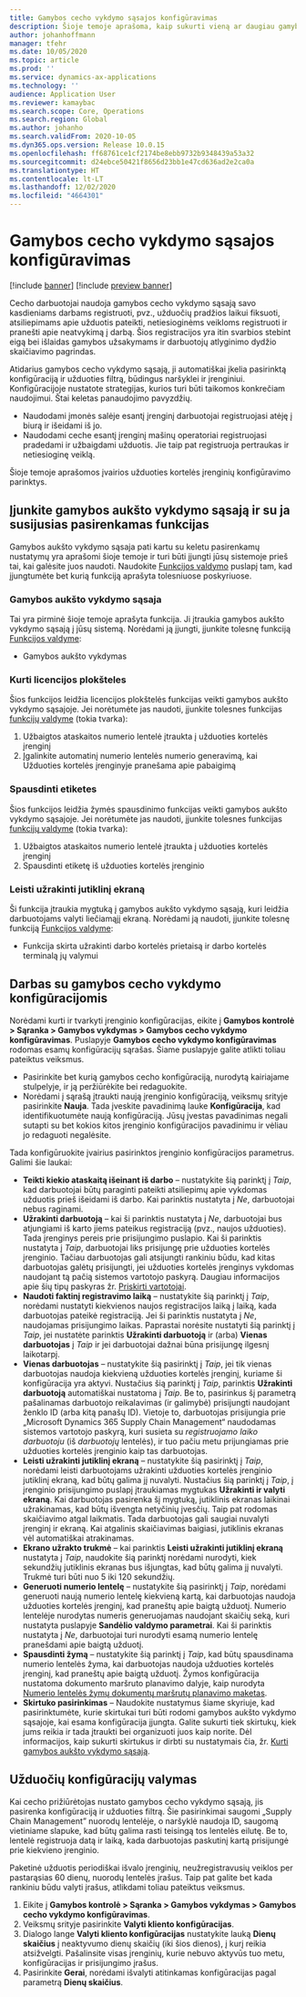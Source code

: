 ```yaml
---
title: Gamybos cecho vykdymo sąsajos konfigūravimas
description: Šioje temoje aprašoma, kaip sukurti vieną ar daugiau gamybos cecho vykdymo sąsajos konfigūracijų. Atidarius gamybos cecho vykdymo sąsają, ji automatiškai įkelia pasirinktą konfigūraciją ir užduoties filtrą, būdingus naršyklei ir įrenginiui. Konfigūracijoje nustatote strategijas, kurios turi būti taikomos konkrečiam naudojimui.
author: johanhoffmann
manager: tfehr
ms.date: 10/05/2020
ms.topic: article
ms.prod: ''
ms.service: dynamics-ax-applications
ms.technology: ''
audience: Application User
ms.reviewer: kamaybac
ms.search.scope: Core, Operations
ms.search.region: Global
ms.author: johanho
ms.search.validFrom: 2020-10-05
ms.dyn365.ops.version: Release 10.0.15
ms.openlocfilehash: ff68761ce1cf2174be8ebb9732b9348439a53a32
ms.sourcegitcommit: d24ebce50421f8656d23bb1e47cd636ad2e2ca0a
ms.translationtype: HT
ms.contentlocale: lt-LT
ms.lasthandoff: 12/02/2020
ms.locfileid: "4664301"
---
```

# <a name="configure-the-production-floor-execution-interface"></a>Gamybos cecho vykdymo sąsajos konfigūravimas

[!include [banner](../includes/banner.md)]
[!include [preview banner](../includes/preview-banner.md)]

Cecho darbuotojai naudoja gamybos cecho vykdymo sąsają savo kasdieniams darbams registruoti, pvz., užduočių pradžios laikui fiksuoti, atsiliepimams apie užduotis pateikti, netiesioginėms veikloms registruoti ir pranešti apie neatvykimą į darbą. Šios registracijos yra itin svarbios stebint eigą bei išlaidas gamybos užsakymams ir darbuotojų atlyginimo dydžio skaičiavimo pagrindas.

Atidarius gamybos cecho vykdymo sąsają, ji automatiškai įkelia pasirinktą konfigūraciją ir užduoties filtrą, būdingus naršyklei ir įrenginiui. Konfigūracijoje nustatote strategijas, kurios turi būti taikomos konkrečiam naudojimui. Štai keletas panaudojimo pavyzdžių.

- Naudodami įmonės salėje esantį įrenginį darbuotojai registruojasi atėję į biurą ir išeidami iš jo.
- Naudodami ceche esantį įrenginį mašinų operatoriai registruojasi pradedami ir užbaigdami užduotis. Jie taip pat registruoja pertraukas ir netiesioginę veiklą.

Šioje temoje aprašomos įvairios užduoties kortelės įrenginių konfigūravimo parinktys.

## <a name="turn-on-the-production-floor-execution-interface-and-its-related-optional-features"></a>Įjunkite gamybos aukšto vykdymo sąsają ir su ja susijusias pasirenkamas funkcijas

Gamybos aukšto vykdymo sąsaja pati kartu su keletu pasirenkamų nustatymų yra aprašomi šioje temoje ir turi būti įjungti jūsų sistemoje prieš tai, kai galėsite juos naudoti. Naudokite [Funkcijos valdymo](../../fin-ops-core/fin-ops/get-started/feature-management/feature-management-overview.md) puslapį tam, kad įjungtumėte bet kurią funkciją aprašyta tolesniuose poskyriuose.

### <a name="the-production-floor-execution-interface"></a>Gamybos aukšto vykdymo sąsaja

Tai yra pirminė šioje temoje aprašyta funkcija. Ji įtraukia gamybos aukšto vykdymo sąsają į jūsų sistemą. Norėdami ją įjungti, įjunkite tolesnę funkciją [Funkcijos valdyme](../../fin-ops-core/fin-ops/get-started/feature-management/feature-management-overview.md):  
- Gamybos aukšto vykdymas

### <a name="generate-license-plates"></a>Kurti licencijos plokšteles

Šios funkcijos leidžia licencijos plokštelės funkcijas veikti gamybos aukšto vykdymo sąsajoje. Jei norėtumėte jas naudoti, įjunkite tolesnes funkcijas [funkcijų valdyme](../../fin-ops-core/fin-ops/get-started/feature-management/feature-management-overview.md) (tokia tvarka):

1. Užbaigtos ataskaitos numerio lentelė įtraukta į užduoties kortelės įrenginį
1. Įgalinkite automatinį numerio lentelės numerio generavimą, kai Užduoties kortelės įrenginyje pranešama apie pabaigimą

### <a name="print-labels"></a>Spausdinti etiketes

Šios funkcijos leidžia žymės spausdinimo funkcijas veikti gamybos aukšto vykdymo sąsajoje. Jei norėtumėte jas naudoti, įjunkite tolesnes funkcijas [funkcijų valdyme](../../fin-ops-core/fin-ops/get-started/feature-management/feature-management-overview.md) (tokia tvarka):

1. Užbaigtos ataskaitos numerio lentelė įtraukta į užduoties kortelės įrenginį
1. Spausdinti etiketę iš užduoties kortelės įrenginio

### <a name="allow-locking-the-touch-screen"></a>Leisti užrakinti jutiklinį ekraną

Ši funkcija įtraukia mygtuką į gamybos aukšto vykdymo sąsają, kuri leidžia darbuotojams valyti liečiamąjį ekraną. Norėdami ją naudoti, įjunkite tolesnę funkciją [Funkcijos valdyme](../../fin-ops-core/fin-ops/get-started/feature-management/feature-management-overview.md):

- Funkcija skirta užrakinti darbo kortelės prietaisą ir darbo kortelės terminalą jų valymui

## <a name="work-with-production-floor-execution-configurations"></a>Darbas su gamybos cecho vykdymo konfigūracijomis

Norėdami kurti ir tvarkyti įrenginio konfigūracijas, eikite į **Gamybos kontrolė \> Sąranka \> Gamybos vykdymas \> Gamybos cecho vykdymo konfigūravimas**. Puslapyje **Gamybos cecho vykdymo konfigūravimas** rodomas esamų konfigūracijų sąrašas. Šiame puslapyje galite atlikti toliau pateiktus veiksmus.

- Pasirinkite bet kurią gamybos cecho konfigūraciją, nurodytą kairiajame stulpelyje, ir ją peržiūrėkite bei redaguokite.
- Norėdami į sąrašą įtraukti naują įrenginio konfigūraciją, veiksmų srityje pasirinkite **Nauja**. Tada įveskite pavadinimą lauke **Konfigūracija**, kad identifikuotumėte naują konfigūraciją. Jūsų įvestas pavadinimas negali sutapti su bet kokios kitos įrenginio konfigūracijos pavadinimu ir vėliau jo redaguoti negalėsite.

Tada konfigūruokite įvairius pasirinktos įrenginio konfigūracijos parametrus. Galimi šie laukai:

- **Teikti kiekio ataskaitą išeinant iš darbo** – nustatykite šią parinktį į *Taip*, kad darbuotojai būtų paraginti pateikti atsiliepimų apie vykdomas užduotis prieš išeidami iš darbo. Kai parinktis nustatyta į *Ne*, darbuotojai nebus raginami.
- **Užrakinti darbuotoją** – kai ši parinktis nustatyta į *Ne*, darbuotojai bus atjungiami iš karto jiems pateikus registraciją (pvz., naujos užduoties). Tada įrenginys pereis prie prisijungimo puslapio. Kai ši parinktis nustatyta į *Taip*, darbuotojai liks prisijungę prie užduoties kortelės įrenginio. Tačiau darbuotojas gali atsijungti rankiniu būdu, kad kitas darbuotojas galėtų prisijungti, jei užduoties kortelės įrenginys vykdomas naudojant tą pačią sistemos vartotojo paskyrą. Daugiau informacijos apie šių tipų paskyras žr. [Priskirti vartotojai](config-job-card-device.md#assigned-users).
- **Naudoti faktinį registravimo laiką** – nustatykite šią parinktį į *Taip*, norėdami nustatyti kiekvienos naujos registracijos laiką į laiką, kada darbuotojas pateikė registraciją. Jei ši parinktis nustatyta į *Ne*, naudojamas prisijungimo laikas. Paprastai norėsite nustatyti šią parinktį į *Taip*, jei nustatėte parinktis **Užrakinti darbuotoją** ir (arba) **Vienas darbuotojas** į *Taip* ir jei darbuotojai dažnai būna prisijungę ilgesnį laikotarpį.
- **Vienas darbuotojas** – nustatykite šią pasirinktį į *Taip*, jei tik vienas darbuotojas naudoja kiekvieną užduoties kortelės įrenginį, kuriame ši konfigūracija yra aktyvi. Nustačius šią parinktį į *Taip*, parinktis **Užrakinti darbuotoją** automatiškai nustatoma į *Taip*. Be to, pasirinkus šį parametrą pašalinamas darbuotojo reikalavimas (ir galimybė) prisijungti naudojant ženklo ID (arba kitą panašų ID). Vietoje to, darbuotojas prisijungia prie „Microsoft Dynamics 365 Supply Chain Management“ naudodamas sistemos vartotojo paskyrą, kuri susieta su *registruojamo laiko darbuotoju* (iš *darbuotojų* lentelės), ir tuo pačiu metu prijungiamas prie užduoties kortelės įrenginio kaip tas darbuotojas.
- **Leisti užrakinti jutiklinį ekraną** – nustatykite šią pasirinktį į *Taip*, norėdami leisti darbuotojams užrakinti užduoties kortelės įrenginio jutiklinį ekraną, kad būtų galima jį nuvalyti. Nustačius šią parinktį į *Taip*, į įrenginio prisijungimo puslapį įtraukiamas mygtukas **Užrakinti ir valyti ekraną**. Kai darbuotojas pasirenka šį mygtuką, jutiklinis ekranas laikinai užrakinamas, kad būtų išvengta netyčinių įvesčių. Taip pat rodomas skaičiavimo atgal laikmatis. Tada darbuotojas gali saugiai nuvalyti įrenginį ir ekraną. Kai atgalinis skaičiavimas baigiasi, jutiklinis ekranas vėl automatiškai atrakinamas.
- **Ekrano užrakto trukmė** – kai parinktis **Leisti užrakinti jutiklinį ekraną** nustatyta į *Taip*, naudokite šią parinktį norėdami nurodyti, kiek sekundžių jutiklinis ekranas bus išjungtas, kad būtų galima jį nuvalyti. Trukmė turi būti nuo 5 iki 120 sekundžių.
- **Generuoti numerio lentelę** – nustatykite šią pasirinktį į *Taip*, norėdami generuoti naują numerio lentelę kiekvieną kartą, kai darbuotojas naudoja užduoties kortelės įrenginį, kad praneštų apie baigtą užduotį. Numerio lentelėje nurodytas numeris generuojamas naudojant skaičių seką, kuri nustatyta puslapyje **Sandėlio valdymo parametrai**. Kai ši parinktis nustatyta į *Ne*, darbuotojai turi nurodyti esamą numerio lentelę pranešdami apie baigtą užduotį.
- **Spausdinti žymą** – nustatykite šią parinktį į *Taip*, kad būtų spausdinama numerio lentelės žyma, kai darbuotojas naudoja užduoties kortelės įrenginį, kad praneštų apie baigtą užduotį. Žymos konfigūracija nustatoma dokumento maršruto planavimo dalyje, kaip nurodyta [Numerio lentelės žymų dokumentų maršrutų planavimo maketas](../warehousing/document-routing-layout-for-license-plates.md).
- **Skirtuko pasirinkimas**  – Naudokite nustatymus šiame skyriuje, kad pasirinktumėte, kurie skirtukai turi būti rodomi gamybos aukšto vykdymo sąsajoje, kai esama konfigūracija įjungta. Galite sukurti tiek skirtukų, kiek jums reikia ir tada įtraukti bei organizuoti juos kaip norite. Dėl informacijos, kaip sukurti skirtukus ir dirbti su nustatymais čia, žr. [Kurti gamybos aukšto vykdymo sąsają](production-floor-execution-tabs.md).

## <a name="clean-up-job-configurations"></a>Užduočių konfigūracijų valymas

Kai cecho prižiūrėtojas nustato gamybos cecho vykdymo sąsają, jis pasirenka konfigūraciją ir užduoties filtrą. Šie pasirinkimai saugomi „Supply Chain Management” nuorodų lentelėje, o naršyklė naudoja ID, saugomą vietiniame slapuke, kad būtų galima rasti teisingą tos lentelės eilutę. Be to, lentelė registruoja datą ir laiką, kada darbuotojas paskutinį kartą prisijungė prie kiekvieno įrenginio.

Paketinė užduotis periodiškai išvalo įrenginių, neužregistravusių veiklos per pastarąsias 60 dienų, nuorodų lentelės įrašus. Taip pat galite bet kada rankiniu būdu valyti įrašus, atlikdami toliau pateiktus veiksmus.

1. Eikite į **Gamybos kontrolė \> Sąranka \> Gamybos vykdymas \> Gamybos cecho vykdymo konfigūravimas**.
1. Veiksmų srityje pasirinkite **Valyti kliento konfigūracijas**.
1. Dialogo lange **Valyti kliento konfigūracijas** nustatykite lauką **Dienų skaičius** į neaktyvumo dienų skaičių (iki šios dienos), į kurį reikia atsižvelgti. Pašalinsite visas įrenginių, kurie nebuvo aktyvūs tuo metu, konfigūracijas ir prisijungimo įrašus.
1. Pasirinkite **Gerai**, norėdami išvalyti atitinkamas konfigūracijas pagal parametrą **Dienų skaičius**.
